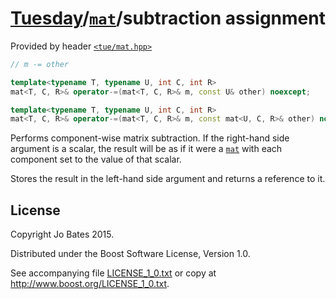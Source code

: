 [Tuesday](../../../README.md)/[`mat`](../../headers/mat.md)/subtraction assignment
==================================================================================
Provided by header [`<tue/mat.hpp>`](../../headers/mat.md)

```c++
// m -= other

template<typename T, typename U, int C, int R>
mat<T, C, R>& operator-=(mat<T, C, R>& m, const U& other) noexcept;

template<typename T, typename U, int C, int R>
mat<T, C, R>& operator-=(mat<T, C, R>& m, const mat<U, C, R>& other) noexcept;
```

Performs component-wise matrix subtraction. If the right-hand side argument is a
scalar, the result will be as if it were a [`mat`](../../headers/mat.md) with
each component set to the value of that scalar.

Stores the result in the left-hand side argument and returns a reference to it.

License
-------
Copyright Jo Bates 2015.

Distributed under the Boost Software License, Version 1.0.

See accompanying file [LICENSE_1_0.txt](../../../LICENSE_1_0.txt) or copy at
http://www.boost.org/LICENSE_1_0.txt.
